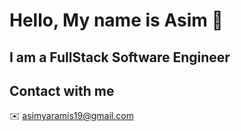 # Hello, My name is Asim :wave:

## I am a FullStack Software Engineer


## Contact with me

:envelope:  asimyaramis19@gmail.com
